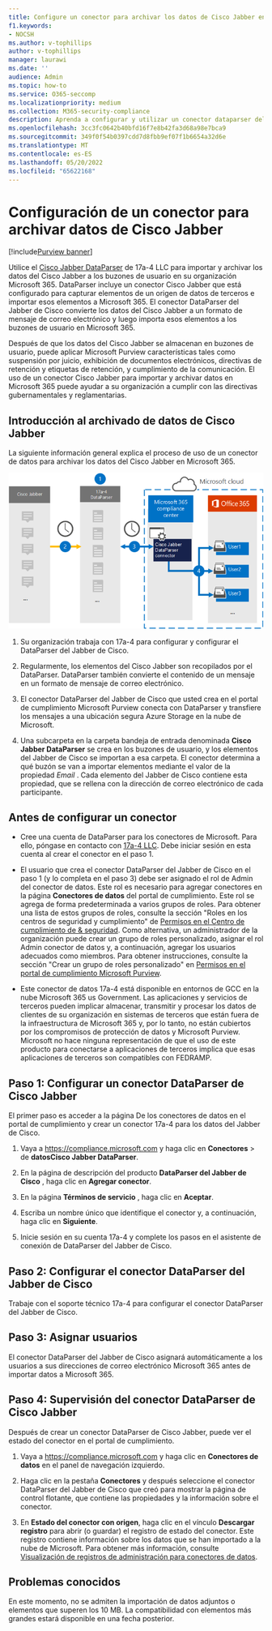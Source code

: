 ```yaml
---
title: Configure un conector para archivar los datos de Cisco Jabber en Microsoft 365
f1.keywords:
- NOCSH
ms.author: v-tophillips
author: v-tophillips
manager: laurawi
ms.date: ''
audience: Admin
ms.topic: how-to
ms.service: O365-seccomp
ms.localizationpriority: medium
ms.collection: M365-security-compliance
description: Aprenda a configurar y utilizar un conector dataparser del Jabber de Cisco 17a-4 para importar y archivar datos del Cisco Jabber en Microsoft 365.
ms.openlocfilehash: 3cc3fc0642b40bfd16f7e8b42fa3d68a98e7bca9
ms.sourcegitcommit: 349f0f54b0397cdd7d8fbb9ef07f1b6654a32d6e
ms.translationtype: MT
ms.contentlocale: es-ES
ms.lasthandoff: 05/20/2022
ms.locfileid: "65622168"
---
```

# <a name="set-up-a-connector-to-archive-cisco-jabber-data"></a>Configuración de un conector para archivar datos de Cisco Jabber

[!include[Purview banner](../includes/purview-rebrand-banner.md)]

Utilice el [Cisco Jabber DataParser](https://www.17a-4.com/jabber-dataparser/) de 17a-4 LLC para importar y archivar los datos del Cisco Jabber a los buzones de usuario en su organización Microsoft 365. DataParser incluye un conector Cisco Jabber que está configurado para capturar elementos de un origen de datos de terceros e importar esos elementos a Microsoft 365. El conector DataParser del Jabber de Cisco convierte los datos del Cisco Jabber a un formato de mensaje de correo electrónico y luego importa esos elementos a los buzones de usuario en Microsoft 365.

Después de que los datos del Cisco Jabber se almacenan en buzones de usuario, puede aplicar Microsoft Purview características tales como suspensión por juicio, exhibición de documentos electrónicos, directivas de retención y etiquetas de retención, y cumplimiento de la comunicación. El uso de un conector Cisco Jabber para importar y archivar datos en Microsoft 365 puede ayudar a su organización a cumplir con las directivas gubernamentales y reglamentarias.

## <a name="overview-of-archiving-cisco-jabber-data"></a>Introducción al archivado de datos de Cisco Jabber

La siguiente información general explica el proceso de uso de un conector de datos para archivar los datos del Cisco Jabber en Microsoft 365.

![Flujo de trabajo de archivado para datos del Cisco Jabber de 17a-4.](../media/CiscoJabberDataParserConnectorWorkflow.png)

1. Su organización trabaja con 17a-4 para configurar y configurar el DataParser del Jabber de Cisco.

2. Regularmente, los elementos del Cisco Jabber son recopilados por el DataParser. DataParser también convierte el contenido de un mensaje en un formato de mensaje de correo electrónico.

3. El conector DataParser del Jabber de Cisco que usted crea en el portal de cumplimiento Microsoft Purview conecta con DataParser y transfiere los mensajes a una ubicación segura Azure Storage en la nube de Microsoft.

4. Una subcarpeta en la carpeta bandeja de entrada denominada **Cisco Jabber DataParser** se crea en los buzones de usuario, y los elementos del Jabber de Cisco se importan a esa carpeta. El conector determina a qué buzón se van a importar elementos mediante el valor de la propiedad *Email* . Cada elemento del Jabber de Cisco contiene esta propiedad, que se rellena con la dirección de correo electrónico de cada participante.

## <a name="before-you-set-up-a-connector"></a>Antes de configurar un conector

- Cree una cuenta de DataParser para los conectores de Microsoft. Para ello, póngase en contacto con [17a-4 LLC](https://www.17a-4.com/contact/). Debe iniciar sesión en esta cuenta al crear el conector en el paso 1.

- El usuario que crea el conector DataParser del Jabber de Cisco en el paso 1 (y lo completa en el paso 3) debe ser asignado el rol de Admin del conector de datos. Este rol es necesario para agregar conectores en la página **Conectores de datos** del portal de cumplimiento. Este rol se agrega de forma predeterminada a varios grupos de roles. Para obtener una lista de estos grupos de roles, consulte la sección "Roles en los centros de seguridad y cumplimiento" de [Permisos en el Centro de cumplimiento de & seguridad](../security/office-365-security/permissions-in-the-security-and-compliance-center.md#roles-in-the-security--compliance-center). Como alternativa, un administrador de la organización puede crear un grupo de roles personalizado, asignar el rol Admin conector de datos y, a continuación, agregar los usuarios adecuados como miembros. Para obtener instrucciones, consulte la sección "Crear un grupo de roles personalizado" en [Permisos en el portal de cumplimiento Microsoft Purview](microsoft-365-compliance-center-permissions.md#create-a-custom-role-group).

- Este conector de datos 17a-4 está disponible en entornos de GCC en la nube Microsoft 365 us Government. Las aplicaciones y servicios de terceros pueden implicar almacenar, transmitir y procesar los datos de clientes de su organización en sistemas de terceros que están fuera de la infraestructura de Microsoft 365 y, por lo tanto, no están cubiertos por los compromisos de protección de datos y Microsoft Purview. Microsoft no hace ninguna representación de que el uso de este producto para conectarse a aplicaciones de terceros implica que esas aplicaciones de terceros son compatibles con FEDRAMP.

## <a name="step-1-set-up-a-cisco-jabber-dataparser-connector"></a>Paso 1: Configurar un conector DataParser de Cisco Jabber

El primer paso es acceder a la página De los conectores de datos en el portal de cumplimiento y crear un conector 17a-4 para los datos del Jabber de Cisco.

1. Vaya a <https://compliance.microsoft.com> y haga clic en **Conectores** >  de **datosCisco Jabber DataParser**.

2. En la página de descripción del producto **DataParser del Jabber de Cisco** , haga clic en **Agregar conector**.

3. En la página **Términos de servicio** , haga clic en **Aceptar**.

4. Escriba un nombre único que identifique el conector y, a continuación, haga clic en **Siguiente**.

5. Inicie sesión en su cuenta 17a-4 y complete los pasos en el asistente de conexión de DataParser del Jabber de Cisco.

## <a name="step-2-configure-the-cisco-jabber-dataparser-connector"></a>Paso 2: Configurar el conector DataParser del Jabber de Cisco

Trabaje con el soporte técnico 17a-4 para configurar el conector DataParser del Jabber de Cisco.

## <a name="step-3-map-users"></a>Paso 3: Asignar usuarios

El conector DataParser del Jabber de Cisco asignará automáticamente a los usuarios a sus direcciones de correo electrónico Microsoft 365 antes de importar datos a Microsoft 365.

## <a name="step-4-monitor-the-cisco-jabber-dataparser-connector"></a>Paso 4: Supervisión del conector DataParser de Cisco Jabber

Después de crear un conector DataParser de Cisco Jabber, puede ver el estado del conector en el portal de cumplimiento.

1. Vaya a <https://compliance.microsoft.com> y haga clic en **Conectores de datos** en el panel de navegación izquierdo.

2. Haga clic en la pestaña **Conectores** y después seleccione el conector DataParser del Jabber de Cisco que creó para mostrar la página de control flotante, que contiene las propiedades y la información sobre el conector.

3. En **Estado del conector con origen**, haga clic en el vínculo **Descargar registro** para abrir (o guardar) el registro de estado del conector. Este registro contiene información sobre los datos que se han importado a la nube de Microsoft. Para obtener más información, consulte [Visualización de registros de administración para conectores de datos](data-connector-admin-logs.md).

## <a name="known-issues"></a>Problemas conocidos

En este momento, no se admiten la importación de datos adjuntos o elementos que superen los 10 MB. La compatibilidad con elementos más grandes estará disponible en una fecha posterior.
